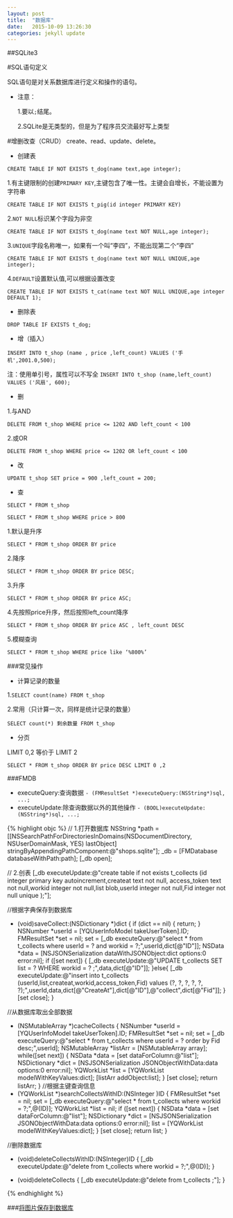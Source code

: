 ```yaml
---
layout: post
title:  "数据库"
date:   2015-10-09 13:26:30
categories: jekyll update
---
```


##SQLite3

#SQL语句定义

SQL语句是对关系数据库进行定义和操作的语句。

 - 注意：
 
    1.要以`;`结尾。
    
    2.SQLite是无类型的，但是为了程序员交流最好写上类型
      

#增删改查（CRUD） create、read、update、delete。

 - 创建表
 
  `CREATE TABLE IF NOT EXISTS t_dog(name text,age integer);`
  
  1.有主键限制的创建`PRIMARY KEY`,主键包含了唯一性。主键会自增长，不能设置为字符串
  
`CREATE TABLE IF NOT EXISTS t_pig(id integer PRIMARY KEY)`

2.`NOT NULL`标识某个字段为非空

`CREATE TABLE IF NOT EXISTS t_dog(name text NOT NULL,age integer);`

3.`UNIQUE`字段名称唯一，如果有一个叫“李四”，不能出现第二个“李四”

`CREATE TABLE IF NOT EXISTS t_dog(name text NOT NULL UNIQUE,age integer);`

4.`DEFAULT`设置默认值,可以根据设置改变

`CREATE TABLE IF NOT EXISTS t_cat(name text NOT NULL UNIQUE,age integer DEFAULT 1);`
  
 - 删除表
 
`DROP TABLE IF EXISTS t_dog;`

 - 增（插入）
 
`INSERT INTO t_shop (name , price ,left_count) VALUES ('手机',2001.0,500);`

注：使用单引号，属性可以不写全
`INSERT INTO t_shop (name,left_count) VALUES ('风扇', 600);`

 - 删
 
1.与AND

`DELETE FROM t_shop WHERE price <= 1202 AND left_count < 100`

2.或OR

`DELETE FROM t_shop WHERE price <= 1202 OR left_count < 100`

 - 改
 
`UPDATE t_shop SET price = 900 ,left_count = 200;`

 - 查
 
`SELECT * FROM t_shop`

`SELECT * FROM t_shop WHERE price > 800`

1.默认是升序

`SELECT * FROM t_shop ORDER BY price`

2.降序

`SELECT * FROM t_shop ORDER BY price DESC;`

3.升序

`SELECT * FROM t_shop ORDER BY price ASC;`

4.先按照price升序，然后按照left_count降序

`SELECT * FROM t_shop ORDER BY price ASC , left_count DESC`

5.模糊查询

`SELECT * FROM t_shop WHERE price like ‘%800%’`

###常见操作
 - 计算记录的数量
 
 1.`SELECT count(name) FROM t_shop `
 
 2.常用（只计算一次，同样是统计记录的数量）
 
`SELECT count(*) 剩余数量 FROM t_shop `

 - 分页
 
LIMIT 0,2 等价于 LIMIT 2

`SELECT * FROM t_shop ORDER BY price DESC LIMIT 0 ,2`

###FMDB
 - executeQuery:查询数据
`- (FMResultSet *)executeQuery:(NSString*)sql, ...;`
 - executeUpdate:除查询数据以外的其他操作
`- (BOOL)executeUpdate:(NSString*)sql, ...;`

{% highlight objc %}
 // 1.打开数据库
    NSString *path = [[NSSearchPathForDirectoriesInDomains(NSDocumentDirectory, NSUserDomainMask, YES) lastObject] stringByAppendingPathComponent:@"shops.sqlite"];
    _db = [FMDatabase databaseWithPath:path];
    [_db open];
    
// 2.创表
[_db executeUpdate:@"create table if not exists t_collects (id integer primary key autoincrement,createat text not null, access_token text not null,workid integer not null,list blob,userId integer not null,Fid integer not null unique );"];

//根据字典保存到数据库
+ (void)saveCollect:(NSDictionary *)dict
{
    if (dict == nil) {
        return;
    }
    NSNumber *userId = [YQUserInfoModel takeUserToken].ID;
    FMResultSet *set = nil;
    set = [_db executeQuery:@"select * from t_collects where userId = ? and workid = ?;",userId,dict[@"ID"]];
    NSData *data = [NSJSONSerialization dataWithJSONObject:dict options:0 error:nil];
    if ([set next]) {
        [_db executeUpdate:@"UPDATE t_collects SET list = ? WHERE workid = ? ;",data,dict[@"ID"]];
    }else{
        [_db executeUpdate:@"insert into t_collects (userId,list,createat,workid,access_token,Fid) values (?, ?, ?, ?, ?, ?);",userId,data,dict[@"CreateAt"],dict[@"ID"],@"collect",dict[@"Fid"]];
    }
    [set close];
}

//从数据库取出全部数据
+ (NSMutableArray *)cacheCollects
{
    NSNumber *userId = [YQUserInfoModel takeUserToken].ID;
    FMResultSet *set = nil;
    set = [_db executeQuery:@"select * from t_collects where userId = ? order by Fid desc;",userId];
    NSMutableArray *listArr = [NSMutableArray array];
    while([set next]) {
        NSData *data = [set dataForColumn:@"list"];
        NSDictionary *dict = [NSJSONSerialization JSONObjectWithData:data options:0 error:nil];
        YQWorkList *list = [YQWorkList modelWithKeyValues:dict];
        [listArr addObject:list];
    }
    [set close];
    return listArr;
}
//根据主键查询信息
+ (YQWorkList *)searchCollectsWithID:(NSInteger )ID
{
    FMResultSet *set = nil;
    set = [_db executeQuery:@"select * from t_collects where workid = ?;",@(ID)];
    YQWorkList *list = nil;
    if ([set next]) {
        NSData *data = [set dataForColumn:@"list"];
        NSDictionary *dict = [NSJSONSerialization JSONObjectWithData:data options:0 error:nil];
        list = [YQWorkList modelWithKeyValues:dict];
    }
    [set close];
    return list;
}

//删除数据库
+ (void)deleteCollectsWithID:(NSInteger)ID
{
    [_db executeUpdate:@"delete from t_collects where workid = ?;",@(ID)];
}

+ (void)deleteCollects
{
    [_db executeUpdate:@"delete from t_collects ;"];
}

{% endhighlight %}

###[将图片保存到数据库][jekyll - DB]




	
[jekyll - DB]:     http://m.blog.csdn.net/blog/wei78008023/44903541

